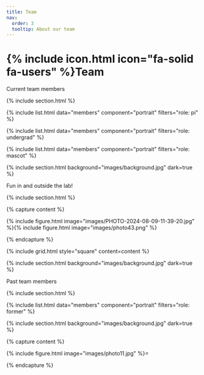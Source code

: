 ```yaml
---
title: Team
nav:
  order: 3
  tooltip: About our team
---
```


# {% include icon.html icon="fa-solid fa-users" %}Team

Current team members

{% include section.html %}

{% include list.html data="members" component="portrait" filters="role: pi" %}

{% include list.html data="members" component="portrait" filters="role: undergrad" %}

{% include list.html data="members" component="portrait" filters="role: mascot" %}

{% include section.html background="images/background.jpg" dark=true %}

Fun in and outside the lab!

{% include section.html %}

{% capture content %}

{% include figure.html image="images/PHOTO-2024-08-09-11-39-20.jpg" %}{% include figure.html image="images/photo43.png" %}

{% endcapture %}

{% include grid.html style="square" content=content %}

{% include section.html background="images/background.jpg" dark=true %}

Past team members

{% include section.html %}

{% include list.html data="members" component="portrait" filters="role: former" %}

{% include section.html background="images/background.jpg" dark=true %}


{% capture content %}

{% include figure.html image="images/photo11.jpg" %}=

{% endcapture %}

